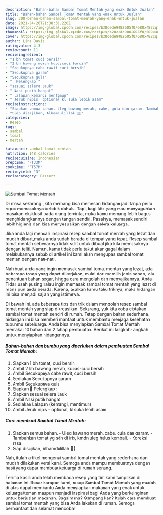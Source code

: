 ```yaml
---
description: "Bahan-bahan Sambal Tomat Mentah yang enak Untuk Jualan"
title: "Bahan-bahan Sambal Tomat Mentah yang enak Untuk Jualan"
slug: 300-bahan-bahan-sambal-tomat-mentah-yang-enak-untuk-jualan
date: 2021-04-26T21:38:30.220Z
image: https://img-global.cpcdn.com/recipes/b28cede9082605f0/680x482cq70/sambal-tomat-mentah-foto-resep-utama.jpg
thumbnail: https://img-global.cpcdn.com/recipes/b28cede9082605f0/680x482cq70/sambal-tomat-mentah-foto-resep-utama.jpg
cover: https://img-global.cpcdn.com/recipes/b28cede9082605f0/680x482cq70/sambal-tomat-mentah-foto-resep-utama.jpg
author: Lina Davis
ratingvalue: 4.3
reviewcount: 11
recipeingredient:
- "1 bh tomat cuci bersih"
- "2 bh bawang merah kupascuci bersih"
- "Secukupnya cabe rawit cuci bersih"
- "Secukupnya garam"
- "Secukupnya gula"
- "  Pelengkap "
- "sesuai selera Lauk"
- " Nasi putih hangat"
- " Lalapan kemangi mentimun"
- " Jeruk nipis  optional kl suka lebih asam"
recipeinstructions:
- "Siapkan semua bahan. Uleg bawang merah, cabe, gula dan garam. Tambahkan tomat yg sdh di iris, kmdn uleg halus kembali. Koreksi rasa."
- "Siap disajikan, Alhamdulillah 🙏😋"
categories:
- Resep
tags:
- sambal
- tomat
- mentah

katakunci: sambal tomat mentah 
nutrition: 148 calories
recipecuisine: Indonesian
preptime: "PT33M"
cooktime: "PT57M"
recipeyield: "3"
recipecategory: Dessert

---
```



![Sambal Tomat Mentah](https://img-global.cpcdn.com/recipes/b28cede9082605f0/680x482cq70/sambal-tomat-mentah-foto-resep-utama.jpg)

Di masa  sekarang , kita memang bisa memesan hidangan jadi tanpa perlu repot memasaknya terlebih dahulu. Tapi, bagi kita yang mau menyuguhkan masakan eksklusif pada orang tercinta, maka kamu memang lebih bagus menghidangkannya dengan tangan sendiri. Pasalnya, memasak sendiri lebih higienis dan bisa menyesuaikan dengan selera keluarga.

Jika anda lagi mencari inspirasi resep sambal tomat mentah yang lezat dan mudah dibuat,maka anda sudah berada di tempat yang tepat. Resep sambal tomat mentah  sebenarnya tidak sulit untuk dibuat jika kita memasaknya dengan teliti. Namun, kamu tidak perlu takut akan gagal dalam melakukannya 
sebab di artikel ini kami akan mengupas sambal tomat mentah dengan hati-hati.  



Nah buat anda yang ingin memasak sambal tomat mentah yang lezat, ada beberapa tahap yang dapat dikerjakan, mulai dari memilih jenis bahan, lalu penentuan bahan segar, hingga cara mengolah dan menyajikannya. Anda Tidak usah pusing kalau ingin memasak sambal tomat mentah yang lezat di mana pun anda berada. Karena, asalkan kamu  tahu triknya, maka hidangan ini bisa menjadi sajian yang istimewa.

Di bawah ini, ada beberapa tips dan trik dalam mengolah resep sambal tomat mentah yang siap dikreasikan. Sekarang, yuk kita coba ciptakan sambal tomat mentah sendiri di rumah. Tetap dengan bahan sederhana, hidangan ini bisa memberi manfaat untuk membantu menjaga kesehatan tubuhmu sekeluarga. Anda bisa menyiapkan Sambal Tomat Mentah memakai 10 bahan dan 2 tahap pembuatan. Berikut ini langkah-langkah untuk menyiapkan hidangannya.

<!--inarticleads1-->

##### Bahan-bahan dan bumbu yang diperlukan dalam pembuatan Sambal Tomat Mentah:

1. Siapkan 1 bh tomat, cuci bersih
1. Ambil 2 bh bawang merah, kupas-cuci bersih
1. Ambil Secukupnya cabe rawit, cuci bersih
1. Sediakan Secukupnya garam
1. Ambil Secukupnya gula
1. Siapkan  🌠 Pelengkap :
1. Siapkan sesuai selera Lauk
1. Ambil  Nasi putih hangat
1. Sediakan  Lalapan (kemangi, mentimun)
1. Ambil  Jeruk nipis - optional, kl suka lebih asam




<!--inarticleads2-->

##### Cara membuat Sambal Tomat Mentah:

1. Siapkan semua bahan. - Uleg bawang merah, cabe, gula dan garam. - Tambahkan tomat yg sdh di iris, kmdn uleg halus kembali. - Koreksi rasa.
1. Siap disajikan, Alhamdulillah 🙏😋




Nah, itulah artikel mengenai  sambal tomat mentah  yang sederhana dan mudah dilakukan versi kami. Semoga anda mampu membuatnya dengan hasil yang dapat membuat keluarga di rumah senang. 

Terima kasih anda telah membaca resep yang tim kami tampilkan di halaman ini. Besar harapan kami, resep  Sambal Tomat Mentah yang mudah di atas dapat membantu Anda menyiapkan makanan yang enak untuk keluarga/teman maupun menjadi inspirasi bagi Anda yang berkeinginan untuk berjualan makanan. Bagaimana? Gampang kan? Itulah cara membuat sambal tomat mentah yang bisa Anda lakukan di rumah. Semoga bermanfaat dan selamat mencoba!

